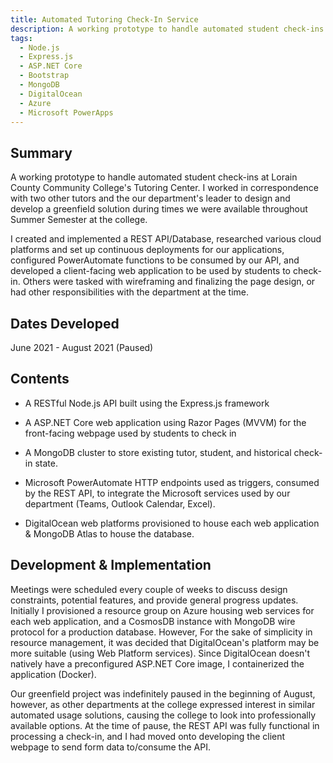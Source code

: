```yaml
---
title: Automated Tutoring Check-In Service 
description: A working prototype to handle automated student check-ins at Lorain County Community College's Tutoring Center.
tags:
  - Node.js
  - Express.js
  - ASP.NET Core
  - Bootstrap
  - MongoDB
  - DigitalOcean
  - Azure
  - Microsoft PowerApps
---
```


## Summary
A working prototype to handle automated student check-ins at Lorain County Community College's Tutoring Center. I worked in correspondence with two other tutors and the our department's leader to design and develop a greenfield solution during times we were available throughout Summer Semester at the college.  

I created and implemented a REST API/Database, researched various cloud platforms and set up continuous deployments for our applications, configured PowerAutomate functions to be consumed by our API, and developed a client-facing web application to be used by students to check-in. Others were tasked with wireframing and finalizing the page design, or had other responsibilities with the department at the time.

## Dates Developed
June 2021 - August 2021 (Paused)

## Contents
- A RESTful Node.js API built using the Express.js framework

- A ASP.NET Core web application using Razor Pages (MVVM) for the front-facing webpage used by students to check in

- A MongoDB cluster to store existing tutor, student, and historical check-in state.

- Microsoft PowerAutomate HTTP endpoints used as triggers, consumed by the REST API, to integrate the Microsoft services used by our department (Teams, Outlook Calendar, Excel). 

- DigitalOcean web platforms provisioned to house each web application & MongoDB Atlas to house the database.

## Development & Implementation
Meetings were scheduled every couple of weeks to discuss design constraints, potential features, and provide general progress updates. Initially I provisioned a resource group on Azure housing web services for each web application, and a CosmosDB instance with MongoDB wire protocol for a production database. However, For the sake of simplicity in resource management, it was decided that DigitalOcean's platform may be more suitable (using Web Platform services). Since DigitalOcean doesn't natively have a preconfigured ASP.NET Core image, I containerized the application (Docker).

Our greenfield project was indefinitely paused in the beginning of August, however, as other departments at the college expressed interest in similar automated usage solutions, causing the college to look into professionally available options. At the time of pause, the REST API was fully functional in processing a check-in, and I had moved onto developing the client webpage to send form data to/consume the API.